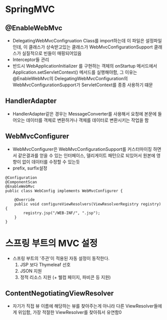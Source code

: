 # SpringMVC

## @EnableWebMvc
- DelegatingWebMvcConfigruation Class를 import하는데 이 파일은 설정파일인데, 이 클래스가 상속받고있는 클래스가 WebMvcConfigurationSupport 클래스가 실질적으로 빈들이 매핑되어있음
- Interceptor들 관리
- 반드시 WebApplicationInitializer 를 구현하는 객체의 onStartup 메서드에서 Application.setServletContext() 메서드를 실행해야함, 그 이유는 @EnableWebMvc의 DelegatingWebMvcConfiguration의  WebMvcConfigurationSupport가 ServletContext를 종종 사용하기 떄문

## HandlerAdapter
- HandlerAdapter같은 경우는 MessageConverter를 사용해서 요청에 본문에 들어오는 데이터를 객체로 변환하거나 객체를 데이터로 변환시키는 작업을 함

## WebMvcConfigurer
- WebMvcConfigurer은 WebMvcConfigurationSupport를 커스터마이징 하면서 같은결과를 얻을 수 있는 인터페이스, 델리게이트 패턴으로 되있어서 원본에 영향이 없이 데이터를 수정할 수 있는듯
- prefix, surfix설정
```
@Configuration
@ComponentScan
@EnableWebMvc
public class WebConfig implements WebMvcConfigurer {

    @Override
    public void configureViewResolvers(ViewResolverRegistry registry) {
        registry.jsp("/WEB-INF/", ".jsp");
    }
}
```

# 스프링 부트의 MVC 설정
- 스프링 부트의 '주관'이 적용된 자동 설정이 동작한다.
  1. JSP 보다 Thymeleaf 선호
  2. JSON 지원
  3. 정적 리소스 지원 (+ 웰컴 페이지, 파비콘 등 지원)
  
## ContentNegotiatingViewResolver
- 자기가 직접 뷰 이름에 해당하는 뷰를 찾아주는게 아니라 다른 ViewResolver들에게 위임함, 가장 적절한 ViewResolver를 찾아줘서 유연함0
